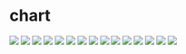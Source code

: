 # chart
<img src="https://user-images.githubusercontent.com/73156914/101952920-cbcf5900-3c3c-11eb-9a81-d47c11e7e139.png">
<img src="https://user-images.githubusercontent.com/73156914/101952924-cd991c80-3c3c-11eb-8bbb-8e8518e17d2f.png">
<img src="https://user-images.githubusercontent.com/73156914/101952927-ce31b300-3c3c-11eb-8f6d-579bce05bf1a.png">
<img src="https://user-images.githubusercontent.com/73156914/101952929-ce31b300-3c3c-11eb-9467-e2404fa9192e.png">
<img src="https://user-images.githubusercontent.com/73156914/101952930-ceca4980-3c3c-11eb-9d54-8aff82f6bded.png">
<img src="https://user-images.githubusercontent.com/73156914/101952932-ceca4980-3c3c-11eb-8424-93d2a60c1d74.png">
<img src="https://user-images.githubusercontent.com/73156914/101952933-cf62e000-3c3c-11eb-89df-5e2d6decbddc.png">
<img src="https://user-images.githubusercontent.com/73156914/101952937-cffb7680-3c3c-11eb-9e43-3a00917812b9.png">
<img src="https://user-images.githubusercontent.com/73156914/101952938-cffb7680-3c3c-11eb-90d5-02c117a51397.png">
<img src="https://user-images.githubusercontent.com/73156914/101952940-d0940d00-3c3c-11eb-98ce-37fdf1c9b1d0.png">
<img src="https://user-images.githubusercontent.com/73156914/101952942-d1c53a00-3c3c-11eb-9c11-9c7a18301544.png">
<img src="https://user-images.githubusercontent.com/73156914/101952943-d25dd080-3c3c-11eb-9481-5424f33235bf.png">
<img src="https://user-images.githubusercontent.com/73156914/101952944-d2f66700-3c3c-11eb-8a3f-ac0a75502bd2.png">
<img src="https://user-images.githubusercontent.com/73156914/101952946-d38efd80-3c3c-11eb-9a92-20a0170c7303.png">
<img src="https://user-images.githubusercontent.com/73156914/101952949-d4279400-3c3c-11eb-89e8-32955c864ac2.png">
